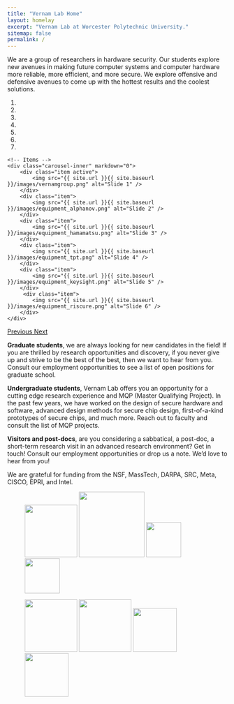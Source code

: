 ```yaml
---
title: "Vernam Lab Home"
layout: homelay
excerpt: "Vernam Lab at Worcester Polytechnic University."
sitemap: false
permalink: /
---
```


We are a group of researchers in hardware security. Our
students explore new avenues in making future computer systems and
computer hardware more reliable, more efficient, and more secure. We
explore offensive and defensive avenues to come up with the hottest
results and the coolest solutions.

<div markdown="0" id="carousel" class="carousel slide" data-ride="carousel" data-interval="4000" data-pause="hover" >
    <!-- Menu -->
    <ol class="carousel-indicators">
        <li data-target="#carousel" data-slide-to="0" class="active"></li>
        <li data-target="#carousel" data-slide-to="1"></li>
        <li data-target="#carousel" data-slide-to="2"></li>
        <li data-target="#carousel" data-slide-to="3"></li>
        <li data-target="#carousel" data-slide-to="4"></li>
        <li data-target="#carousel" data-slide-to="5"></li>
        <li data-target="#carousel" data-slide-to="6"></li>
    </ol>

    <!-- Items -->
    <div class="carousel-inner" markdown="0">
        <div class="item active">
            <img src="{{ site.url }}{{ site.baseurl }}/images/vernamgroup.png" alt="Slide 1" />
        </div>
        <div class="item">
            <img src="{{ site.url }}{{ site.baseurl }}/images/equipment_alphanov.png" alt="Slide 2" />
        </div>
        <div class="item">
            <img src="{{ site.url }}{{ site.baseurl }}/images/equipment_hamamatsu.png" alt="Slide 3" />
        </div>
        <div class="item">
            <img src="{{ site.url }}{{ site.baseurl }}/images/equipment_tpt.png" alt="Slide 4" />
        </div>
        <div class="item">
            <img src="{{ site.url }}{{ site.baseurl }}/images/equipment_keysight.png" alt="Slide 5" />
        </div>
         <div class="item">
            <img src="{{ site.url }}{{ site.baseurl }}/images/equipment_riscure.png" alt="Slide 6" />
        </div>
    </div>
  <a class="left carousel-control" href="#carousel" role="button" data-slide="prev">
    <span class="glyphicon glyphicon-chevron-left" aria-hidden="true"></span>
    <span class="sr-only">Previous</span>
  </a>
  <a class="right carousel-control" href="#carousel" role="button" data-slide="next">
    <span class="glyphicon glyphicon-chevron-right" aria-hidden="true"></span>
    <span class="sr-only">Next</span>
  </a>
</div>


**Graduate students**, we are always looking for new candidates in the
field! If you are thrilled by research opportunities and discovery, if
you never give up and strive to be the best of the best, then we want
to hear from you. Consult our employment opportunities to see a list
of open positions for graduate school.

**Undergraduate students**, Vernam Lab offers you an opportunity for a
cutting edge research experience and MQP (Master Qualifying
Project). In the past few years, we have worked on the design of
secure hardware and software, advanced design methods for secure chip
design, first-of-a-kind prototypes of secure chips, and much
more. Reach out to faculty and consult the list of MQP projects.

**Visitors and post-docs**, are you considering a sabbatical, a post-doc,
a short-term research visit in an advanced research environment? Get
in touch! Consult our employment opportunities or drop us a note. We’d
love to hear from you!

We are grateful for funding from the NSF, MassTech, DARPA, SRC, Meta, CISCO, EPRI, and Intel.

<figure class="fourth">
  <img src="{{ site.url }}{{ site.baseurl }}/images/logo_nsf.png" style="width: 120px">
  <img src="{{ site.url }}{{ site.baseurl }}/images/logo_masstech.png" style="width: 150px">
  <img src="{{ site.url }}{{ site.baseurl }}/images/logo_src.png" style="width: 80px">
  <img src="{{ site.url }}{{ site.baseurl }}/images/logo_cisco.png" style="width: 80px">
</figure>

<figure class="fourth">
  <img src="{{ site.url }}{{ site.baseurl }}/images/logo_darpa.png" style="width: 120px">
  <img src="{{ site.url }}{{ site.baseurl }}/images/logo_intel.png" style="width: 120px">
  <img src="{{ site.url }}{{ site.baseurl }}/images/logo_epri.png" style="width: 100px">
  <img src="{{ site.url }}{{ site.baseurl }}/images/logo_meta.png" style="width: 100px">
</figure>
